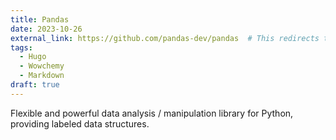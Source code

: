 ```yaml
---
title: Pandas
date: 2023-10-26
external_link: https://github.com/pandas-dev/pandas  # This redirects to an external page instead of building a webpage for this
tags:
  - Hugo
  - Wowchemy
  - Markdown
draft: true
---
```


Flexible and powerful data analysis / manipulation library for Python, providing labeled data structures.

<!--more-->
